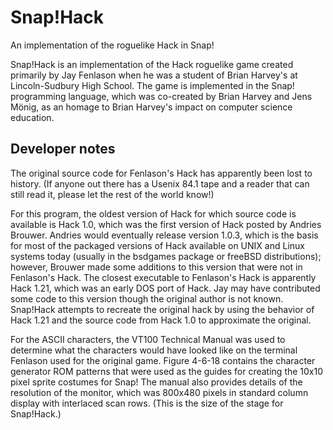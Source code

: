 # Snap!Hack
An implementation of the roguelike Hack in Snap!

Snap!Hack is an implementation of the Hack roguelike game created primarily by Jay Fenlason when he was a student of Brian Harvey's at Lincoln-Sudbury High School. The game is implemented in the Snap! programming language, which was co-created by Brian Harvey and Jens M&ouml;nig, as an homage to Brian Harvey's impact on computer science education.

## Developer notes
The original source code for Fenlason's Hack has apparently been lost to history. (If anyone out there has a Usenix 84.1 tape and a reader that can still read it, please let the rest of the world know!)

For this program, the oldest version of Hack for which source code is available is Hack 1.0, which was the first version of Hack posted by Andries Brouwer. Andries would eventually release version 1.0.3, which is the basis for most of the packaged versions of Hack available on UNIX and Linux systems today (usually in the bsdgames package or freeBSD distributions); however, Brouwer made some additions to this version that were not in Fenlason's Hack. The closest executable to Fenlason's Hack is apparently Hack 1.21, which was an early DOS port of Hack. Jay may have contributed some code to this version though the original author is not known. Snap!Hack attempts to recreate the original hack by using the behavior of Hack 1.21 and the source code from Hack 1.0 to approximate the original.

For the ASCII characters, the VT100 Technical Manual was used to determine what the characters would have looked like on the terminal Fenlason used for the original game. Figure 4-6-18 contains the character generator ROM patterns that were used as the guides for creating the 10x10 pixel sprite costumes for Snap! The manual also provides details of the resolution of the monitor, which was 800x480 pixels in standard column display with interlaced scan rows. (This is the size of the stage for Snap!Hack.)
